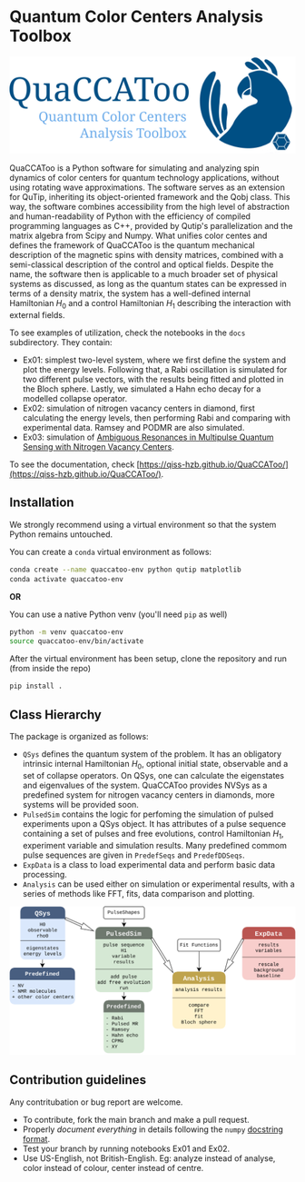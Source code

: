 # Quantum Color Centers Analysis Toolbox
![Logo](./docs/QuaCCAToo_logo.svg)

QuaCCAToo is a Python software for simulating and analyzing spin dynamics of color centers for quantum technology applications, without using rotating wave approximations. The software serves as an extension for QuTip, inheriting its object-oriented framework and the Qobj class. This way, the software combines accessibility from the high level of abstraction and human-readability of Python with the efficiency of compiled programming languages as C++, provided by Qutip's parallelization and the matrix algebra from Scipy and Numpy. What unifies color centes and defines the framework of QuaCCAToo is the quantum mechanical description of the magnetic spins with density matrices, combined with a semi-classical description of the control and optical fields. Despite the name, the software then is applicable to a much broader set of physical systems as discussed, as long as the quantum states can be expressed in terms of a density matrix, the system has a well-defined internal Hamiltonian $H_0$ and a control Hamiltonian $H_1$ describing the interaction with external fields.

To see examples of utilization, check the notebooks in the `docs` subdirectory. They contain:
- Ex01: simplest two-level system, where we first define the system and plot the energy levels. Following that, a Rabi oscillation is simulated for two different pulse vectors, with the results being fitted and plotted in the Bloch sphere. Lastly, we simulated a Hahn echo decay for a modelled collapse operator.
- Ex02: simulation of nitrogen vacancy centers in diamond, first calculating the energy levels, then performing Rabi and comparing with experimental data. Ramsey and PODMR are also simulated.
- Ex03: simulation of [Ambiguous Resonances in Multipulse Quantum Sensing with Nitrogen Vacancy Centers](https://arxiv.org/abs/2407.09411).

To see the documentation, check [https://qiss-hzb.github.io/QuaCCAToo/](https://qiss-hzb.github.io/QuaCCAToo/).

## Installation

We strongly recommend using a virtual environment so that the system Python remains untouched.

You can create a `conda` virtual environment as follows:

```sh
conda create --name quaccatoo-env python qutip matplotlib
conda activate quaccatoo-env
```
**OR**

You can use a native Python venv (you'll need `pip` as well)

``` sh
python -m venv quaccatoo-env
source quaccatoo-env/bin/activate
```

After the virtual environment has been setup, clone the repository and run (from inside the repo) 

``` sh
pip install .
```

## Class Hierarchy

The package is organized as follows:
- `QSys` defines the quantum system of the problem. It has an obligatory intrinsic internal Hamiltonian $H_0$, optional initial state, observable and a set of collapse operators. On QSys, one can calculate the eigenstates and eigenvalues of the system. QuaCCAToo provides NVSys as a predefined system for nitrogen vacancy centers in diamonds, more systems will be provided soon.
- `PulsedSim` contains the logic for perfoming the simulation of pulsed experiments upon a QSys object. It has attributes of a pulse sequence containing a set of pulses and free evolutions, control Hamiltonian $H_1$, experiment variable and simulation results. Many predefined commom pulse sequences are given in `PredefSeqs` and `PredefDDSeqs`.
- `ExpData` is a class to load experimental data and perform basic data processing.
- `Analysis` can be used either on simulation or experimental results, with a series of methods like FFT, fits, data comparison and plotting.

![Class diagram](./docs/class_diagram.svg)

## Contribution guidelines

Any contritubation or bug report are welcome.

- To contribute, fork the main branch and make a pull request.
- Properly _document everything_ in details following the `numpy` [docstring format](https://numpydoc.readthedocs.io/en/latest/format.html#docstring-standard).
- Test your branch by running notebooks Ex01 and Ex02.
- Use US-English, not British-English. Eg: analyze instead of analyse, color instead of colour, center instead of centre.